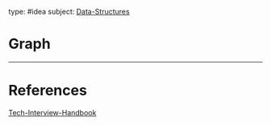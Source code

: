 type: #idea
subject: [Data-Structures](Data-Structures.md)
<!-- Subject should be a hub note -->
# Graph



---
# References
<!-- What references back up this idea -->
[Tech-Interview-Handbook](Tech-Interview-Handbook.md)